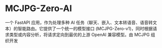 # MCJPG-Zero-AI
一个 FastAPI 应用，作为处理多种 AI 任务（聊天、嵌入、文本转语音、语音转文本）的智能路由。它提供了一个统一的模型接口 (MCJPG-Zero-v1)，同时根据请求类型或内容分析，将请求定向到最优的上游 OpenAI 兼容模型。由 MCJPG 组织开发
